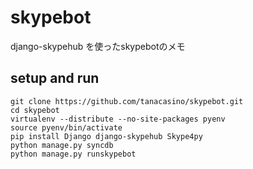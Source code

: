 # skypebot

django-skypehub を使ったskypebotのメモ

## setup and run

    git clone https://github.com/tanacasino/skypebot.git
    cd skypebot
    virtualenv --distribute --no-site-packages pyenv
    source pyenv/bin/activate
    pip install Django django-skypehub Skype4py
    python manage.py syncdb
    python manage.py runskypebot
